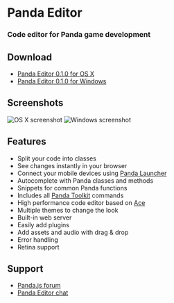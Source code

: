 # Panda Editor

### Code editor for Panda game development

## Download

- [Panda Editor 0.1.0 for OS X](http://)
- [Panda Editor 0.1.0 for Windows](http://)

## Screenshots

![OS X screenshot](https://raw.githubusercontent.com/ekelokorpi/panda.js-editor/master/res/screenshots/osx.png)
![Windows screenshot](https://raw.githubusercontent.com/ekelokorpi/panda.js-editor/master/res/screenshots/win.png)

## Features

- Split your code into classes
- See changes instantly in your browser
- Connect your mobile devices using [Panda Launcher](http://www.pandajs.net/launcher)
- Autocomplete with Panda classes and methods
- Snippets for common Panda functions
- Includes all [Panda Toolkit](http://www.pandajs.net/toolkit) commands
- High performance code editor based on [Ace](http://ace.c9.io/)
- Multiple themes to change the look
- Built-in web server
- Easily add plugins
- Add assets and audio with drag & drop
- Error handling
- Retina support

## Support

- [Panda.js forum](http://www.html5gamedevs.com/forum/19-pandajs/)
- [Panda Editor chat](https://gitter.im/ekelokorpi/panda.js-engine)
